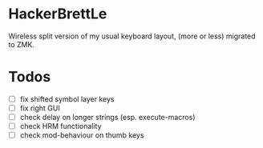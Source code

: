 # HackerBrettLe
Wireless split version of my usual keyboard layout, (more or less) migrated to ZMK.

# Todos
- [ ] fix shifted symbol layer keys
- [ ] fix right GUI
- [ ] check delay on longer strings (esp. execute-macros)
- [ ] check HRM functionality
- [ ] check mod-behaviour on thumb keys
